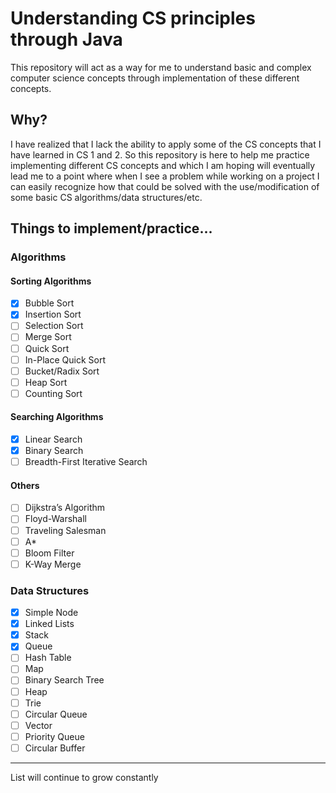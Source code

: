 # Understanding CS principles through Java
This repository will act as a way for me to understand basic and complex computer science concepts through implementation of these different concepts.
## Why?
I have realized that I lack the ability to apply some of the CS concepts that I have learned in CS 1 and 2. So this repository is here to help me practice implementing different CS concepts and which I am hoping will eventually lead me to a point where when I see a problem while working on a project I can easily recognize how that could be solved with the use/modification of some basic CS algorithms/data structures/etc.
## Things to implement/practice...
### Algorithms
#### Sorting Algorithms
- [X] Bubble Sort
- [X] Insertion Sort
- [ ] Selection Sort
- [ ] Merge Sort
- [ ] Quick Sort
- [ ] In-Place Quick Sort
- [ ] Bucket/Radix Sort
- [ ] Heap Sort
- [ ] Counting Sort
#### Searching Algorithms
- [X] Linear Search
- [X] Binary Search
- [ ] Breadth-First Iterative Search
#### Others
- [ ] Dijkstra’s Algorithm
- [ ] Floyd-Warshall
- [ ] Traveling Salesman
- [ ] A*
- [ ] Bloom Filter
- [ ] K-Way Merge
### Data Structures
- [X] Simple Node
- [X] Linked Lists
- [X] Stack
- [X] Queue
- [ ] Hash Table
- [ ] Map
- [ ] Binary Search Tree
- [ ] Heap
- [ ] Trie
- [ ] Circular Queue
- [ ] Vector
- [ ] Priority Queue
- [ ] Circular Buffer
***
List will continue to grow constantly